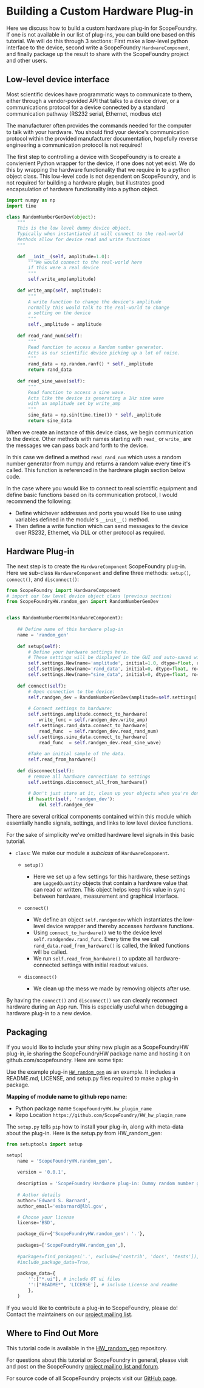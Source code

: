 # Building a Custom Hardware Plug-in

Here we discuss how to build a custom hardware plug-in for ScopeFoundry. If one is not available in our list of plug-ins, you can build one based on this tutorial. We will do this through 3 sections: First make a low-level python interface to the device, second write a ScopeFoundry `HardwareComponent`, and finally package up the result to share with the ScopeFoundry project and other users.


## Low-level device interface

Most scientific devices have programmatic ways to communicate to them, either through a vendor-povided API that talks to a device driver, or a communications protocol for a device connected by a standard communication pathway (RS232 serial, Ethernet, modbus etc)

The manufacturer often provides the commands needed for the computer to talk with your hardware. You should find your device's communication protocol within the provided manufacturer documentation, hopefully reverse engineering a communication protocol is not required!


The first step to controlling a device with ScopeFoundry is to create a convienient Python wrapper for the device, if one does not yet exist. We do this by wrapping the hardware functionality that we require in to a python object class. This low-level code is not dependent on ScopeFoundry, and is not required for building a hardware plugin, but illustrates good encapsulation of hardware functionality into a python object.

```python
import numpy as np
import time

class RandomNumberGenDev(object):
    """
    This is the low level dummy device object.
    Typically when instantiated it will connect to the real-world
    Methods allow for device read and write functions
    """
        
    def __init__(self, amplitude=1.0):
        """We would connect to the real-world here
        if this were a real device
        """
        self.write_amp(amplitude)
    
    def write_amp(self, amplitude):
        """
        A write function to change the device's amplitude
        normally this would talk to the real-world to change
        a setting on the device
        """
        self._amplitude = amplitude
            
    def read_rand_num(self):
        """
        Read function to access a Random number generator. 
        Acts as our scientific device picking up a lot of noise.
        """
        rand_data = np.random.ranf() * self._amplitude
        return rand_data
    
    def read_sine_wave(self):
        """
        Read function to access a sine wave.
        Acts like the device is generating a 1Hz sine wave
        with an amplitude set by write_amp
        """
        sine_data = np.sin(time.time()) * self._amplitude
        return sine_data
```

When we create an instance of this device class, we begin communication to the device. Other methods with names starting with `read_` or `write_` are the messages we can pass back and forth to the device.

In this case we defined a method `read_rand_num` which uses a random number generator from numpy and returns a random value every time it's called. This function is referenced in the hardware plugin section below code.

In the case where you would like to connect to real scientific equipment and define basic functions based on its communication protocol, I would recommend the following:

- Define whichever addresses and ports you would like to use using variables defined in the module's `__init__()` method.
- Then define a write function which can send messages to the device over RS232, Ethernet, via DLL or other protocol as required.


## Hardware Plug-in

The next step is to create the `HardwareComponent` ScopeFoundry plug-in. Here we sub-class `HardwareComponent` and define three methods: `setup()`, `connect()`, and `disconnect()`: 

```python
from ScopeFoundry import HardwareComponent
# import our low level device object class (previous section)
from ScopeFoundryHW.random_gen import RandomNumberGenDev


class RandomNumberGenHW(HardwareComponent):
    
    ## Define name of this hardware plug-in
    name = 'random_gen'
    
    def setup(self):
        # Define your hardware settings here.
        # These settings will be displayed in the GUI and auto-saved with data files
        self.settings.New(name='amplitude', initial=1.0, dtype=float, ro=False)
        self.settings.New(name='rand_data', initial=0, dtype=float, ro=True)
        self.settings.New(name="sine_data", initial=0, dtype=float, ro=True)
    
    def connect(self):
        # Open connection to the device:
        self.randgen_dev = RandomNumberGenDev(amplitude=self.settings['amplitude'])
        
        # Connect settings to hardware:
        self.settings.amplitude.connect_to_hardware(
            write_func = self.randgen_dev.write_amp)
        self.settings.rand_data.connect_to_hardware(
            read_func  = self.randgen_dev.read_rand_num)
        self.settings.sine_data.connect_to_hardware(
            read_func  = self.randgen_dev.read_sine_wave)
        
        #Take an initial sample of the data.
        self.read_from_hardware()
        
    def disconnect(self):
        # remove all hardware connections to settings
        self.settings.disconnect_all_from_hardware()
        
        # Don't just stare at it, clean up your objects when you're done!
        if hasattr(self, 'randgen_dev'):
            del self.randgen_dev

```

There are several critical components contained within this module which essentially handle signals, settings, and links to low level device functions. 

For the sake of simplicity we've omitted hardware level signals in this basic tutorial.

- `class`: We make our module a _subclass_ of `HardwareComponent`.
	- `setup()`
		- Here we set up a few settings for this hardware, these settings are `LoggedQuantity` objects that contain a hardware value that can read or written. This object helps keep this value in sync between hardware, measurement and graphical interface.

	- `connect()`
		- We define an object `self.randgendev` which instantiates the low-level device wrapper and thereby accesses hardware functions.
		- Using `connect_to_hardware()` we   to the device level `self.randgendev.rand_func`. Every time the we call `rand_data.read_from_hardware()` is called, the linked functions will be called.
		- We run `self.read_from_hardware()` to update all hardware-connected settings with initial readout values.

	- `disconnect()`
		- We clean up the mess we made by removing objects after use.

By having the `connect()` and `disconnect()`  we can cleanly reconnect hardware during an App run. This is especially useful when debugging a hardware plug-in to a new device. 

## Packaging

If you would like to include your shiny new plugin as a ScopeFoundryHW plug-in, ie sharing the ScopeFoundryHW package name and hosting it on github.com/scopefoundry. Here are some tips:

Use the example plug-in [`HW_random_gen`](https://github.com/scopefoundry/HW_random_gen/) as an example. It includes a README.md, LICENSE, and setup.py files required to make a plug-in package.

**Mapping of module name to github repo name:** 

* Python package name `ScopeFoundryHW.hw_plugin_name`
* Repo Location `https://github.com/ScopeFoundry/HW_hw_plugin_name`

The `setup.py` tells `pip` how to install your plug-in, along with meta-data about the plug-in. Here is the setup.py from HW\_random\_gen:

```python
from setuptools import setup

setup(
    name = 'ScopeFoundryHW.random_gen',
    
    version = '0.0.1',
    
    description = 'ScopeFoundry Hardware plug-in: Dummy random number generator',
    
    # Author details
    author='Edward S. Barnard',
    author_email='esbarnard@lbl.gov',

    # Choose your license
    license='BSD',

    package_dir={'ScopeFoundryHW.random_gen': '.'},
    
    packages=['ScopeFoundryHW.random_gen',],
    
    #packages=find_packages('.', exclude=['contrib', 'docs', 'tests']),
    #include_package_data=True,  
    
    package_data={
        '':["*.ui"], # include QT ui files 
        '':["README*", 'LICENSE'], # include License and readme 
        },
    )
```

If you would like to contribute a plug-in to ScopeFoundry, please do! Contact the maintainers on our [project mailing list](https://groups.google.com/forum/#!forum/scopefoundry).


## Where to Find Out More

This tutorial code is available in the [HW\_random\_gen](https://github.com/scopefoundry/HW_random_gen/) repository.

For questions about this tutorial or ScopeFoundry in general, please visit and post on the ScopeFoundry [project mailing list and forum](https://groups.google.com/forum/#!forum/scopefoundry).

For source code of all ScopeFoundry projects visit our [GitHub page](https://github.com/scopefoundry/).

